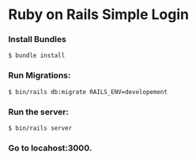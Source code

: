 # Ruby on Rails Simple Login

### Install Bundles

    $ bundle install

### Run Migrations:

    $ bin/rails db:migrate RAILS_ENV=developement

### Run the server:

    $ bin/rails server

### Go to locahost:3000.